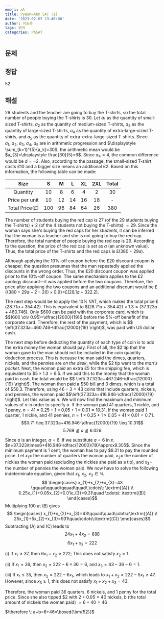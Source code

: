 ```yaml
---
emoji: 🗚
title: Pyeon–Ahn SAT (1)
date: '2023-02-05 13:46:00'
author: 이승준
tags: 영어
categories: PASAT
---
```


## 문제


## 정답
52

## 해설
29 students and the teacher are going to buy the T-shirts, so the total number of people buying the T-shirts is 30.
Let $a_{1}$ as the quantity of small-sized T-shirts, $a_{2}$ as the quantity of medium-sized T-shirts, $a_{3}$ as the quantity of large-sized T-shirts, $a_{4}$ as the quantity of extra-large-sized T-shirts, and $a_{5}$ as the quantity of extra-extra-large-sized T-shirts.
Since $a_{1},\:a_{2},\:a_{3},\:a_{4},\:a_{5}$ are in arithmetic progression and $\displaystyle \sum_{k=1}^{5}{a_k}=30$, the arithmetic mean would be $a_{3}=\displaystyle \frac{30}{5}=6$.
Since $a_{4}=4$, the common difference would be $d=-2$.
Also, according to the passage, the small-sized T-shirt costs £10 and a bigger size means an additional £2.
Based on this information, the following table can be made:

|      Size      |  S  |  M |  L | XL | 2XL | Total |
|:--------------:|:---:|:--:|:--:|:--:|:---:|:-----:|
|    Quantity    |  10 |  8 |  6 |  4 |  2  |   30  |
| Price per unit |  10 | 12 | 14 | 16 |  18 |   -   |
| Total Price(£) | 100 | 96 | 84 | 64 |  26 |  380  |

The number of students buying the red cap is $27$ (of the 29 students buying the T-shirts) $+$ $2$ (of the 4 students not buying the T-shirts) $=29$.
Since the woman says she's buying the red caps for her *students*, it can be inferred that the woman is a teacher and she is not going to buy the red cap.
Therefore, the total number of people buying the red cap is $29$.
According to the question, the price of the red cap is set as $a$ (an unknown value).
Thus, the total price of the T-shirts and the red caps is £$(380+29a)$.

Although applying the 10\%-off coupon before the £20 discount coupon is cheaper, the question presumes that the man repeatedly applied the discounts in the wrong order.
Thus, the £20 discount coupon was applied prior to the 10\%-off coupon.
The same mechanism applies to the £2 apology discount—it was applied before the two coupons.
Therefore, the price after applying the two coupons and an additional discount would be £$\{(380+29a-2-20)\times 0.9\}=$£$(26.1a+322.2)$.

The next step would be to apply the 10\% VAT, which makes the total price £$(28.71a+354.42)$.
This is equivalent to \$$(28.71a+354.42)\times1.3=(37.323a+460.746)$.
Only \$600 can be paid with the corporate card, which is \$$(600 \div 0.95)=\dfrac{12000}{19}$ before the 5%-off benefit of the corporate card.
Therefore, the rest of the payment, which is \$$ \left(37.323a+460.746-\dfrac{12000}{19} \right)$, was paid with US dollar cash.

The next step before deducting the quantity of each type of coin is to add the extra money the woman should pay.
First of all, the \$2 tip that the woman gave to the man should not be included in the coin quantity deduction process.
This is because the man said the dimes, quarters, nickels, and the pennies are *on the desk*, while the \$2 tip went to the *man's pocket*.
Next, the woman paid an extra £5 for the shipping fee, which is equivalent to \$$5\times1.3=6.5$.
If we add this to the money that the woman paid in cash, the total would be \$$ \left( 37.323a+467.246-\dfrac{12000}{19} \right)$.
The woman then paid a \$50 bill and 3 dimes, which is a total of $50.3.
Therefore, using $46-3=43$ coins that include quarters, nickels, and pennies, the woman paid \$$\left(37.323a+416.946-\dfrac{12000}{19} \right)$.
Let this value as $n$.
We will now find the maximum and minimum values of $n$ in order to specify $a$.
If the woman paid 41 quarters, 1 nickle, and 1 penny, $n=41\times0.25+1\times0.05+1\times0.01=10.31$.
If the woman paid 1 quarter, 1 nickle, and 41 pennies, $n=1\times0.25+1\times0.05+41\times0.01=0.71$.
$$0.71 \leq 37.323a+416.946-\dfrac{12000}{19} \leq 10.31$$
$$5.769 \lessapprox a \lessapprox 6.026$$

Since $a$ is an integer, $a=6$.
If we substitute $a=6$ in $n$, $n=37.323\times6+416.946-\dfrac{12000}{19}\approx9.305$.
Since the minimum payment is 1 cent, the woman has to pay \$$9.31$ to pay the rounded price.
Let $x_{1}=$ the number of quarters the woman paid, $x_{2}=$ the number of nickles the woman paid (excluding the nickles she paid as a tip), and $x_{3}=$ the number of pennies the woman paid.
We now have to solve the following indeterminate equation, given that $x_{1},\: x_{2},\:x_{3} \in \mathbb{N}$.
$$ \begin{cases}
x_{1}+x_{2}+x_{3}=43 \qquad\qquad\qquad\quad\,\cdots\: \textrm{(A)} \\
0.25x_{1}+0.05x_{2}+0.01x_{3}=9.31\quad \cdots\: \textrm{(B)}
\end{cases}$$
Multiplying 100 at (B) gives
$$ \begin{cases}
x_{1}+x_{2}+x_{3}=43\qquad\quad\cdots\:\textrm{(A)} \\
25x_{1}+5x_{2}+x_{3}=931\quad\cdots\:\textrm{(C)}
\end{cases}$$
Subtracting (A) and (C) leads to $$24x_{1}+4x_{2}=888$$
$$6x_{1}+x_{2}=222$$

(i) If $x_{1} \geq 37$, then $6x_{1}+x_{2}\geq 222$; This does not satisfy $x_{2}\geq 1$.

(ii) If $x_{1}=36$, then $x_{2}=222-6\times36=6$, and  $x_{3}=43-36-6=1$.

(iii) If $x_{1}\leq 35$, then $x_{2}=222-6x_{1}$, which leads to $x_{1}+x_{2}=222-5x_{1}\geq 47$. However, since $x_{3}\geq 1$, this does not satisfy $x_{1}+x_{2}+x_{3}=43$.

Therefore, the woman paid 36 quarters, 6 nickels, and 1 penny for the total price.
Since she also tipped \$2 with $2\div 0.05=40$ nickels, $b$ (the total amount of nickels the woman paid) $=6+40=46$

$\therefore \: a+b=6+46=\boxed{\bm{52}}$

```toc
```